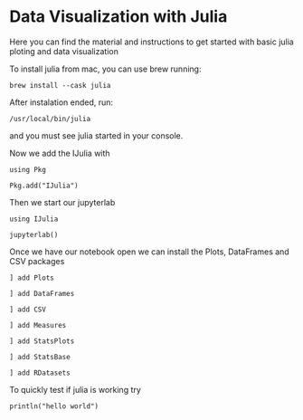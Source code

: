 # Data Visualization with Julia
Here you can find the material and instructions to get started with basic 
julia ploting and data visualization

To install julia from mac, you can use brew running:

`brew install --cask julia`

After instalation ended, run:

`/usr/local/bin/julia`

and you must see julia started in your console.

Now we add the IJulia with

`using Pkg`

`Pkg.add("IJulia")`

Then we start our jupyterlab 

`using IJulia`

`jupyterlab()`

Once we have our notebook open we can install the Plots, DataFrames and CSV packages

`] add Plots`

`] add DataFrames`

`] add CSV`

`] add Measures`

`] add StatsPlots`

`] add StatsBase`

`] add RDatasets`

To quickly test if julia is working try

`println("hello world")`

